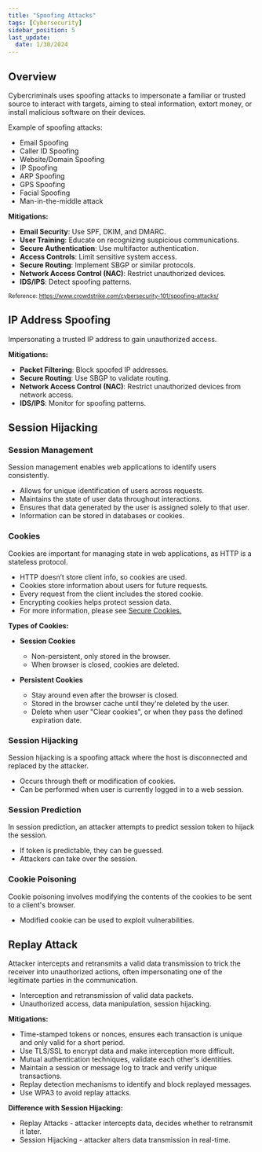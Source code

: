 ```yaml
---
title: "Spoofing Attacks"
tags: [Cybersecurity]
sidebar_position: 5
last_update:
  date: 1/30/2024
---
```




## Overview 

Cybercriminals uses spoofing attacks to impersonate a familiar or trusted source to interact with targets, aiming to steal information, extort money, or install malicious software on their devices.

Example of spoofing attacks:

- Email Spoofing
- Caller ID Spoofing
- Website/Domain Spoofing
- IP Spoofing
- ARP Spoofing
- GPS Spoofing
- Facial Spoofing
- Man-in-the-middle attack 

**Mitigations:**

- **Email Security**: Use SPF, DKIM, and DMARC.
- **User Training**: Educate on recognizing suspicious communications.
- **Secure Authentication**: Use multifactor authentication.
- **Access Controls**: Limit sensitive system access.
- **Secure Routing**: Implement SBGP or similar protocols.
- **Network Access Control (NAC)**: Restrict unauthorized devices.
- **IDS/IPS**: Detect spoofing patterns.

<small>Reference: https://www.crowdstrike.com/cybersecurity-101/spoofing-attacks/</small>

## IP Address Spoofing

Impersonating a trusted IP address to gain unauthorized access. 

**Mitigations:**

- **Packet Filtering**: Block spoofed IP addresses.
- **Secure Routing**: Use SBGP to validate routing.
- **Network Access Control (NAC)**: Restrict unauthorized devices from network access.
- **IDS/IPS**: Monitor for spoofing patterns.


## Session Hijacking 

### Session Management

Session management enables web applications to identify users consistently.

- Allows for unique identification of users across requests.
- Maintains the state of user data throughout interactions.
- Ensures that data generated by the user is assigned solely to that user.
- Information can be stored in databases or cookies.

### Cookies

Cookies are important for managing state in web applications, as HTTP is a stateless protocol.

- HTTP doesn’t store client info, so cookies are used.
- Cookies store information about users for future requests.
- Every request from the client includes the stored cookie.
- Encrypting cookies helps protect session data.
- For more information, please see [Secure Cookies.](/docs/023-Software-Engineering/019-Software-Security/010-Application-Security.md#secure-cookies)

**Types of Cookies:**

- **Session Cookies**

  - Non-persistent, only stored in the browser.
  - When browser is closed, cookies are deleted.

- **Persistent Cookies**

  - Stay around even after the browser is closed.
  - Stored in the browser cache until they're deleted by the user.
  - Delete when user "Clear cookies", or when they pass the defined expiration date.

### Session Hijacking

Session hijacking is a spoofing attack where the host is disconnected and replaced by the attacker.

- Occurs through theft or modification of cookies.
- Can be performed when user is currently logged in to a web session.

### Session Prediction

In session prediction, an attacker attempts to predict session token to hijack the session.

- If token is predictable, they can be guessed.
- Attackers can take over the session.

### Cookie Poisoning

Cookie poisoning involves modifying the contents of the cookies to be sent to a client's browser.

- Modified cookie can be used to exploit vulnerabilities.

## Replay Attack

Attacker intercepts and retransmits a valid data transmission to trick the receiver into unauthorized actions, often impersonating one of the legitimate parties in the communication.

- Interception and retransmission of valid data packets.
- Unauthorized access, data manipulation, session hijacking.

**Mitigations:**

- Time-stamped tokens or nonces, ensures each transaction is unique and only valid for a short period.
- Use TLS/SSL to encrypt data and make interception more difficult.
- Mutual authentication techniques, validate each other's identities.
- Maintain a session or message log to track and verify unique transactions.
- Replay detection mechanisms to identify and block replayed messages.
- Use WPA3 to avoid replay attacks.

**Difference with Session Hijacking:**

- Replay Attacks - attacker intercepts data, decides whether to retransmit it later.
- Session Hijacking - attacker alters data transmission in real-time.
